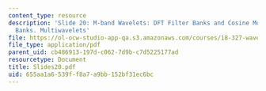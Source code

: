 ```yaml
---
content_type: resource
description: 'Slide 20: M-band Wavelets: DFT Filter Banks and Cosine Modulated Filter
  Banks. Multiwavelets'
file: https://ol-ocw-studio-app-qa.s3.amazonaws.com/courses/18-327-wavelets-filter-banks-and-applications-spring-2003/655aa1a6539ff8a7a9bb152bf31ec6bc_Slides20.pdf
file_type: application/pdf
parent_uid: cb486913-197d-c062-7d9b-c7d5225177ad
resourcetype: Document
title: Slides20.pdf
uid: 655aa1a6-539f-f8a7-a9bb-152bf31ec6bc
---
```

